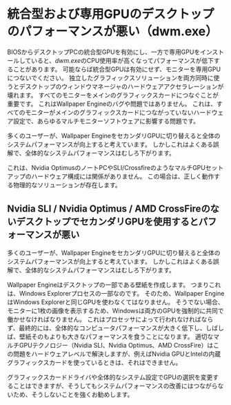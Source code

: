 # 統合型および専用GPUのデスクトップのパフォーマンスが悪い（dwm.exe）

BIOSからデスクトップPCの統合型GPUを有効にし、一方で専用GPUをインストールしていると、*dwm.exe*のCPU使用率が高くなってパフォーマンスが低下することがあります。 可能ならば統合型GPUは有効にせず、モニターを専用GPUにつないでください。 独立したグラフィックスソリューションを両方同時に使うとデスクトップのウィンドウマネージャのハードウェアアクセラレーションが壊れます。 すべてのモニターをメインのグラフィックスカードにつなぐことが重要です。 これはWallpaper Engineのバグや問題ではありません。 これは、すべてのモニターがメインのグラフィックスカードにつながっていないハードウェア設定で、あらゆるマルチモニターソフトウェアに影響する問題です。

多くのユーザーが、Wallpaper EngineをセカンダリGPUに切り替えると全体のシステムパフォーマンスが向上すると考えています。 しかしこれはよくある誤解で、全体的なシステムパフォーマンスはむしろ下がります。

これは、Nvidia OptimusのノートPCやSLI/CrossfireのようなマルチGPUセットアップのハードウェア構成には関係がありません。 この場合は、正しく動作する物理的なソリューションが存在します。

## Nvidia SLI / Nvidia Optimus / AMD CrossFireのないデスクトップでセカンダリGPUを使用するとパフォーマンスが悪い

多くのユーザーが、Wallpaper EngineをセカンダリGPUに切り替えると全体のシステムパフォーマンスが向上すると考えています。 しかしこれはよくある誤解で、全体的なシステムパフォーマンスはむしろ下がります。

Wallpaper Engineはデスクトップの一部である壁紙を作成します。 つまりこれは、Windows Explorerプロセスの一部なのです。 そのため、Wallpaper EngineはWindows Explorerと同じGPUを使わなくてはなりません。 そうでない場合、モニターに1枚の画像を表示するため、Windowsは両方のGPUを強制的に共同で働かせなければなりません。 これはプロセッサによって行われなければならず、最終的には、全体的なコンピュータパフォーマンスが大きく低下し、しばしば、壁紙そのもよりも大きなパフォーマンスを食うことになります。 適切なマルチGPUテクノロジー（Nvidia SLI、Nvidia Optimus、AMD CrossFire）はこの問題をハードウェアレベルで解決しますが、例えばNvidia GPUとIntelの内蔵グラフィックスカードを使っているときは、それはできません。

グラフィックスカードドライバや全体的なシステム設定でGPUの選択を変更することはできますが、そうしてもシステムパフォーマンスの改善にはつながらないため、そうしないことを強くお勧めします。